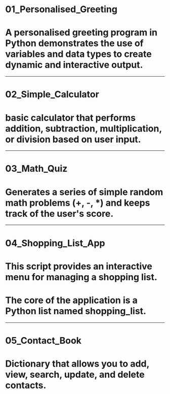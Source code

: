 # 01_Personalised_Greeting
# A personalised greeting program in Python demonstrates the use of variables and data types to create dynamic and interactive output.
----------------------------------------------------------------------------------------------------------------------
# 02_Simple_Calculator
# basic calculator that performs addition, subtraction, multiplication, or division based on user input.
----------------------------------------------------------------------------------------------------------------------
# 03_Math_Quiz
# Generates a series of simple random math problems (+, -, *) and keeps track of the user's score.
----------------------------------------------------------------------------------------------------------------------
# 04_Shopping_List_App
# This script provides an interactive menu for managing a shopping list.
# The core of the application is a Python list named shopping_list.
----------------------------------------------------------------------------------------------------------------------
# 05_Contact_Book
# Dictionary that allows you to add, view, search, update, and delete contacts. 
